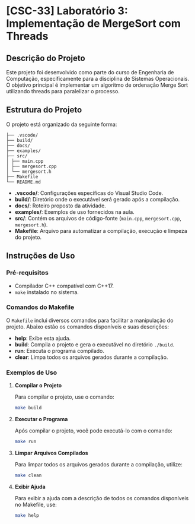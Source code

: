 # [CSC-33] Laboratório 3: Implementação de MergeSort com Threads

## Descrição do Projeto

Este projeto foi desenvolvido como parte do curso de Engenharia de Computação, especificamente para a disciplina de Sistemas Operacionais. O objetivo principal é implementar um algoritmo de ordenação Merge Sort utilizando threads para paralelizar o processo.

## Estrutura do Projeto

O projeto está organizado da seguinte forma:

```
├── .vscode/
├── build/
├── docs/
├── examples/
├── src/
│ ├── main.cpp
│ ├── mergesort.cpp
│ └── mergesort.h
├── Makefile
└── README.md
```

- **.vscode/**: Configurações específicas do Visual Studio Code.
- **build/**: Diretório onde o executável será gerado após a compilação.
- **docs/**: Roteiro proposto da atividade.
- **examples/**: Exemplos de uso fornecidos na aula.
- **src/**: Contém os arquivos de código-fonte (`main.cpp`, `mergesort.cpp`, `mergesort.h`).
- **Makefile**: Arquivo para automatizar a compilação, execução e limpeza do projeto.

## Instruções de Uso

### Pré-requisitos

- Compilador C++ compatível com C++17.
- `make` instalado no sistema.

### Comandos do Makefile

O `Makefile` inclui diversos comandos para facilitar a manipulação do projeto. Abaixo estão os comandos disponíveis e suas descrições:

- **help**: Exibe esta ajuda.
- **build**: Compila o projeto e gera o executável no diretório `./build`.
- **run**: Executa o programa compilado.
- **clear**: Limpa todos os arquivos gerados durante a compilação.

### Exemplos de Uso

1. **Compilar o Projeto**

   Para compilar o projeto, use o comando:
   ```sh
   make build
    ```
2. **Executar o Programa**
    
    Após compilar o projeto, você pode executá-lo com o comando:
   ```sh
   make run
    ```

3. **Limpar Arquivos Compilados**

    Para limpar todos os arquivos gerados durante a compilação, utilize:
    ```sh
    make clean
    ```

4. **Exibir Ajuda**

    Para exibir a ajuda com a descrição de todos os comandos disponíveis no Makefile, use:
    ```sh
    make help
    ```